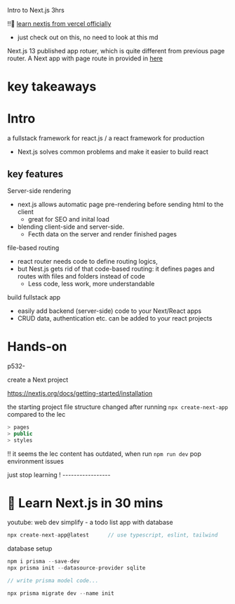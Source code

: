 Intro to Next.js 3hrs 



:bangbang::pencil: [learn nextjs from vercel officially](./myNextJS.md)
+ just check out on this, no need to look at this md

Next.js 13 published app rotuer, which is quite different from previous page router. A Next app with page route in provided in [here](./projects/my-page-route-next-app/README.md)



# key takeaways





# Intro

a fullstack framework for react.js / a react framework for production

+ Next.js solves common problems and make it easier to build react



## key features

Server-side rendering

+ next.js allows automatic page pre-rendering before sending html to the client
  +  great for SEO and inital load
+ blending client-side and server-side.
  +  Fecth data on the server and render finished pages

file-based routing

+ react router needs code to define routing logics, 
+ but Nest.js gets rid of that code-based routing: it defines pages and routes with files and folders instead of code
  + Less code, less work, more understandable

build fullstack app

+ easily add backend (server-side) code to your Next/React apps
+ CRUD data, authentication etc. can be added to your react projects









# Hands-on

p532-



create a Next project

https://nextjs.org/docs/getting-started/installation



the starting project file structure changed after running `npx create-next-app` compared to the lec

```js
> pages
> public 
> styles
```

:bangbang: it seems the lec content has outdated, when run `npm run dev` pop environment issues



just stop learning !  -----------------















# :gem: Learn Next.js in 30 mins

youtube: web dev simplify - a todo list app with database



```ts
npx create-next-app@latest		// use typescript, eslint, tailwind
```

database setup

```ts
npm i prisma --save-dev
npx prisma init --datasource-provider sqlite

// write prisma model code...

npx prisma migrate dev --name init
```






